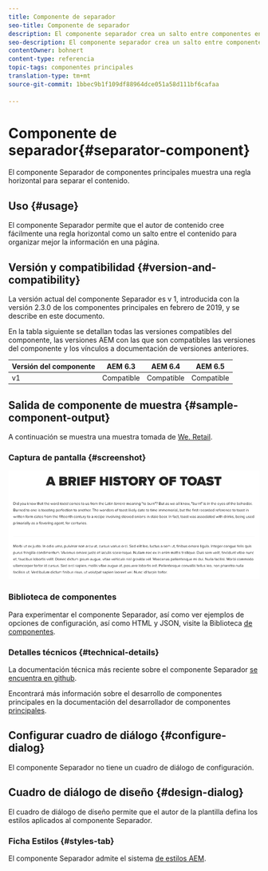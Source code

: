 ```yaml
---
title: Componente de separador
seo-title: Componente de separador
description: El componente separador crea un salto entre componentes en una página
seo-description: El componente separador crea un salto entre componentes en una página
contentOwner: bohnert
content-type: referencia
topic-tags: componentes principales
translation-type: tm+mt
source-git-commit: 1bbec9b1f109df88964dce051a58d111bf6cafaa

---
```



# Componente de separador{#separator-component}

El componente Separador de componentes principales muestra una regla horizontal para separar el contenido.

## Uso {#usage}

El componente Separador permite que el autor de contenido cree fácilmente una regla horizontal como un salto entre el contenido para organizar mejor la información en una página.

## Versión y compatibilidad {#version-and-compatibility}

La versión actual del componente Separador es v 1, introducida con la versión 2.3.0 de los componentes principales en febrero de 2019, y se describe en este documento.

En la tabla siguiente se detallan todas las versiones compatibles del componente, las versiones AEM con las que son compatibles las versiones del componente y los vínculos a documentación de versiones anteriores.

| Versión del componente | AEM 6.3 | AEM 6.4 | AEM 6.5 |
|---|---|---|---|
| v1 | Compatible | Compatible | Compatible |

## Salida de componente de muestra {#sample-component-output}

A continuación se muestra una muestra tomada de [We. Retail](https://helpx.adobe.com/experience-manager/6-5/sites/developing/using/we-retail.html).

### Captura de pantalla {#screenshot}

![](assets/screen_shot_2019-02-07at09.38.58.png)

### Biblioteca de componentes

Para experimentar el componente Separador, así como ver ejemplos de opciones de configuración, así como HTML y JSON, visite la Biblioteca [de componentes](http://opensource.adobe.com/aem-core-wcm-components/library/separator.html).

### Detalles técnicos {#technical-details}

La documentación técnica más reciente sobre el componente Separador [se encuentra en github](https://github.com/adobe/aem-core-wcm-components/blob/master/content/src/content/jcr_root/apps/core/wcm/components/separator/v1/separator).

Encontrará más información sobre el desarrollo de componentes principales en la documentación del desarrollador de componentes [principales](developing.md).

## Configurar cuadro de diálogo {#configure-dialog}

El componente Separador no tiene un cuadro de diálogo de configuración.

## Cuadro de diálogo de diseño {#design-dialog}

El cuadro de diálogo de diseño permite que el autor de la plantilla defina los estilos aplicados al componente Separador.

### Ficha Estilos {#styles-tab}

El componente Separador admite el sistema [de estilos AEM](authoring.md#component-styling).
